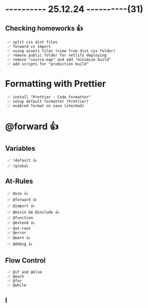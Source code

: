 # ---------- 25.12.24 ----------(31)

## Checking homeworks 👍

     ✅ split css dist files
     ✅ forward vs import
     ✅ using assets files (view from dist css folder)
     ✅ remove public folder for netlify deploying
     ✅ remove "source-map" and add "minimize build"
     ✅ add scripts for "production build"

# Formatting with Prettier

     ✅ install "Prettier - Code formatter"
     ✅ setup default formatter (Prettier)
     ✅ enabled format on save (checked)

# @forward 👍

## Variables

     ✅ !default 👍
     ✅ !global

## At-Rules

     ✅ @use 👍
     ✅ @forward 👍
     ✅ @import 👍
     ✅ @mixin && @include 👍
     ✅ @function
     ✅ @extend 👍
     ✅ @at-root
     ✅ @error
     ✅ @warn 👍
     ✅ @debug 👍

## Flow Control

     ✅ @if and @else
     ✅ @each
     ✅ @for
     ✅ @while

## I
